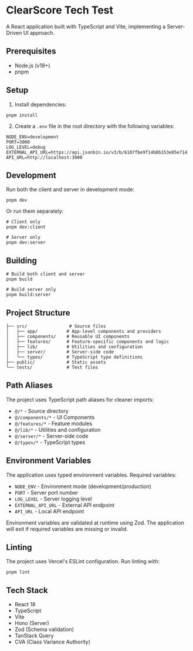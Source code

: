 # ClearScore Tech Test

A React application built with TypeScript and Vite, implementing a Server-Driven UI approach.

## Prerequisites

- Node.js (v18+)
- pnpm

## Setup

1. Install dependencies:

```
pnpm install
```

2. Create a `.env` file in the root directory with the following variables:

```
NODE_ENV=development
PORT=3000
LOG_LEVEL=debug
EXTERNAL_API_URL=https://api.jsonbin.io/v3/b/6107fbe9f14b8b153e05e714
API_URL=http://localhost:3000
```

## Development

Run both the client and server in development mode:

```
pnpm dev
```

Or run them separately:

```
# Client only
pnpm dev:client

# Server only
pnpm dev:server
```

## Building

```
# Build both client and server
pnpm build

# Build server only
pnpm build:server
```

## Project Structure

```
├── src/                # Source files
│   ├── app/           # App-level components and providers
│   ├── components/    # Reusable UI components
│   ├── features/      # Feature-specific components and logic
│   ├── lib/           # Utilities and configuration
│   ├── server/        # Server-side code
│   └── types/         # TypeScript type definitions
├── public/            # Static assets
└── tests/             # Test files
```

## Path Aliases

The project uses TypeScript path aliases for cleaner imports:

- `@/*` - Source directory
- `@/components/*` - UI Components
- `@/features/*` - Feature modules
- `@/lib/*` - Utilities and configuration
- `@/server/*` - Server-side code
- `@/types/*` - TypeScript types

## Environment Variables

The application uses typed environment variables. Required variables:

- `NODE_ENV` - Environment mode (development/production)
- `PORT` - Server port number
- `LOG_LEVEL` - Server logging level
- `EXTERNAL_API_URL` - External API endpoint
- `API_URL` - Local API endpoint

Environment variables are validated at runtime using Zod. The application will exit if required variables are missing or invalid.

## Linting

The project uses Vercel's ESLint configuration. Run linting with:

```
pnpm lint
```

## Tech Stack

- React 18
- TypeScript
- Vite
- Hono (Server)
- Zod (Schema validation)
- TanStack Query
- CVA (Class Variance Authority)
